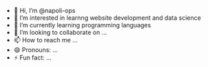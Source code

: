 - 👋 Hi, I’m @napoli-ops
- 👀 I’m interested in learnng website development and data science
- 🌱 I’m currently learning programming languages
- 💞️ I’m looking to collaborate on ...
- 📫 How to reach me ...
- 😄 Pronouns: ...
- ⚡ Fun fact: ...

<!---
napoli-ops/napoli-ops is a ✨ special ✨ repository because its `README.md` (this file) appears on your GitHub profile.
You can click the Preview link to take a look at your changes.
--->
